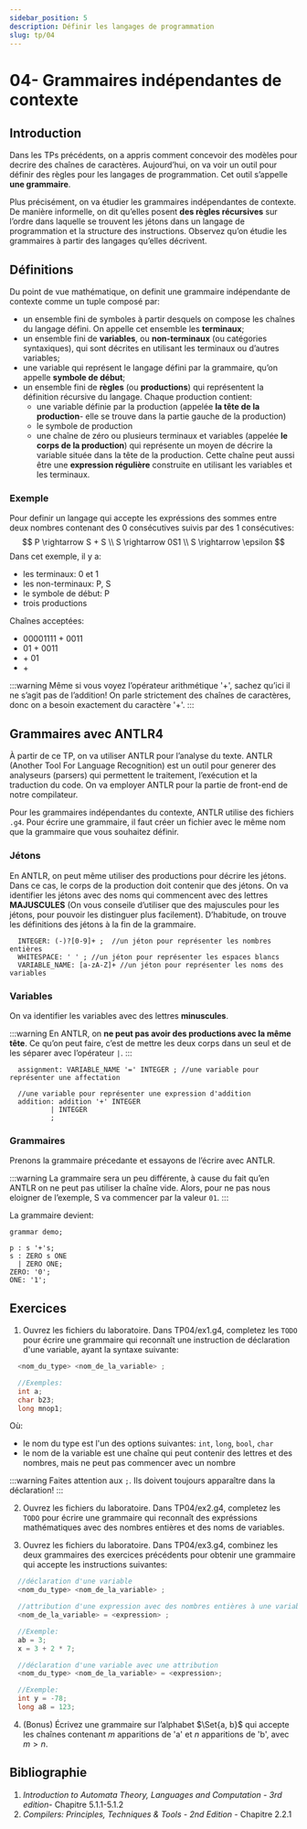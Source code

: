 ```yaml
---
sidebar_position: 5
description: Définir les langages de programmation
slug: tp/04
---
```


# 04- Grammaires indépendantes de contexte

## Introduction
Dans les TPs précédents, on a appris comment concevoir des modèles pour decrire des chaînes de caractères. Aujourd’hui, on va voir un outil pour définir des règles pour les langages de programmation. Cet outil s’appelle **une grammaire**.

Plus précisément, on va étudier les grammaires indépendantes de contexte. De manière informelle, on dit qu’elles posent **des règles récursives** sur l’ordre dans laquelle se trouvent les jétons dans un langage de programmation et la structure des instructions. Observez qu’on étudie les grammaires à partir des langages qu’elles décrivent.

## Définitions
Du point de vue mathématique, on definit une grammaire indépendante de contexte comme un tuple composé par:
- un ensemble fini de symboles à partir desquels on compose les chaînes du langage défini. On appelle cet ensemble les **terminaux**;
- un ensemble fini de **variables**, ou **non-terminaux** (ou catégories syntaxiques), qui sont décrites en utilisant les terminaux ou d’autres variables;
- une variable qui représent le langage défini par la grammaire, qu’on appelle **symbole de début**;
- un ensemble fini de **règles** (ou **productions**) qui représentent la définition récursive du langage. Chaque production contient: 
  - une variable définie par la production (appelée **la tête de la production**- elle se trouve dans la partie gauche de la production)
  - le symbole de production
  - une chaîne de zéro ou plusieurs terminaux et variables (appelée **le corps de la production**) qui représente un moyen de décrire la variable située dans la tête de la production. Cette chaîne peut aussi être une **expression régulière** construite en utilisant les variables et les terminaux.

### Exemple
Pour definir un langage qui accepte les expréssions des sommes entre deux nombres contenant des 0 consécutives suivis par des 1 consécutives:
$$
  P \rightarrow S + S \\
  S \rightarrow 0S1 \\
  S \rightarrow \epsilon 
$$
Dans cet exemple, il y a:
- les terminaux: 0 et 1
- les non-terminaux: P, S
- le symbole de début: P 
- trois productions

Chaînes acceptées:
- 00001111 + 0011
- 01 + 0011
- \+ 01
- \+

:::warning
  Même si vous voyez l’opérateur arithmétique '+', sachez qu’ici il ne s’agit pas de l’addition! On parle strictement des chaînes de caractères, donc on a besoin exactement du caractère '+'.
:::

## Grammaires avec ANTLR4
À partir de ce TP, on va utiliser ANTLR pour l’analyse du texte. ANTLR (Another Tool For Language Recognition) est un outil pour generer des analyseurs (parsers) qui permettent le traitement, l’exécution et la traduction du code. On va employer ANTLR pour la partie de front-end de notre compilateur.

Pour les grammaires indépendantes du contexte, ANTLR utilise des fichiers `.g4`. Pour écrire une grammaire, il faut créer un fichier avec le même nom que la grammaire que vous souhaitez définir. 

### Jétons
En ANTLR, on peut même utiliser des productions pour décrire les jétons. Dans ce cas, le corps de la production doit contenir que des jétons. On va identifier les jétons avec des noms qui commencent avec des lettres **MAJUSCULES** (On vous conseile d’utiliser que des majuscules pour les jétons, pour pouvoir les distinguer plus facilement). D’habitude, on trouve les définitions des jétons à la fin de la grammaire.

```antlr4
  INTEGER: (-)?[0-9]+ ;  //un jéton pour représenter les nombres entières
  WHITESPACE: ' ' ; //un jéton pour représenter les espaces blancs
  VARIABLE_NAME: [a-zA-Z]+ //un jéton pour représenter les noms des variables
```

### Variables

On va identifier les variables avec des lettres **minuscules**.

:::warning
En ANTLR, on **ne peut pas avoir des productions avec la même tête**. Ce qu’on peut faire, c’est de mettre les deux corps dans un seul et de les séparer avec l’opérateur `|`.
:::

```antlr4
  assignment: VARIABLE_NAME '=' INTEGER ; //une variable pour représenter une affectation
  
  //une variable pour représenter une expression d'addition
  addition: addition '+' INTEGER
          | INTEGER
          ;
```

### Grammaires
Prenons la grammaire précedante et essayons de l’écrire avec ANTLR.

:::warning
La grammaire sera un peu différente, à cause du fait qu’en ANTLR on ne peut pas utiliser la chaîne vide. Alors, pour ne pas nous eloigner de l’exemple, S va commencer
par la valeur `01`.
:::

La grammaire devient: 

```antlr4
grammar demo;

p : s '+'s;
s : ZERO s ONE  
  | ZERO ONE;
ZERO: '0';
ONE: '1';  
```

## Exercices
1. Ouvrez les fichiers du laboratoire. Dans TP04/ex1.g4, completez les `TODO` pour écrire une grammaire qui reconnaît une instruction de déclaration d'une variable, ayant la syntaxe suivante:
```c
  <nom_du_type> <nom_de_la_variable> ;

  //Exemples:
  int a;
  char b23;
  long mnop1;
```
Où:
- le nom du type est l'un des options suivantes: `int`, `long`, `bool`, `char`
- le nom de la variable est une chaîne qui peut contenir des lettres et des nombres, mais ne peut pas commencer avec un nombre

:::warning
  Faites attention aux `;`. Ils doivent toujours apparaître dans la déclaration!
:::

2. Ouvrez les fichiers du laboratoire. Dans TP04/ex2.g4, completez les `TODO` pour écrire une grammaire qui reconnaît des expréssions mathématiques avec des nombres entières et des noms de variables.

3. Ouvrez les fichiers du laboratoire. Dans TP04/ex3.g4, combinez les deux grammaires des exercices précédents pour obtenir une grammaire qui accepte les instructions suivantes:
```c
  //déclaration d'une variable
  <nom_du_type> <nom_de_la_variable> ;
```

```c
  //attribution d'une expression avec des nombres entières à une variable
  <nom_de_la_variable> = <expression> ;

  //Exemple:
  ab = 3;
  x = 3 + 2 * 7;
```

```c
  //déclaration d'une variable avec une attribution
  <nom_du_type> <nom_de_la_variable> = <expression>;

  //Exemple:
  int y = -78;
  long a8 = 123;
```

4. (Bonus) Écrivez une grammaire sur l’alphabet $\Set{a, b}$ qui accepte les chaînes contenant $m$ apparitions de 'a' et $n$ apparitions de 'b', avec $m>n$.

## Bibliographie
1. *Introduction to Automata Theory, Languages and Computation - 3rd edition*- Chapitre 5.1.1-5.1.2
2. *Compilers: Principles, Techniques & Tools - 2nd Edition* - Chapitre 2.2.1 